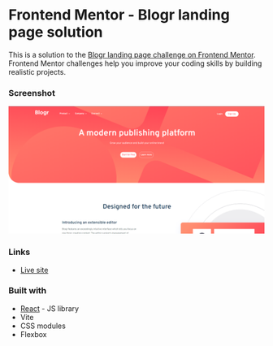 # Frontend Mentor - Blogr landing page solution

This is a solution to the [Blogr landing page challenge on Frontend Mentor](https://www.frontendmentor.io/challenges/blogr-landing-page-EX2RLAApP). Frontend Mentor challenges help you improve your coding skills by building realistic projects. 


### Screenshot
![](./src/assets/images/screenshot.png)

### Links
- [Live site](https://0xzaid-blogr.netlify.app/)

### Built with
- [React](https://reactjs.org/) - JS library
- Vite
- CSS modules
- Flexbox